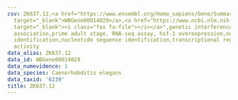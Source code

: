 ```yaml
---
csv: ZK637.12,<a href="https://www.ensembl.org/Homo_sapiens/Gene/Summary?db=core;g=WBGene00014029"
  target="_blank">WBGene00014029</a>,<a href="https://www.ncbi.nlm.nih.gov/pubmed/30894454"
  target="_blank"><i class="fas fa-file"></i></a>",genetic interference,functional
  association,prime adult stage, RNA-seq assay, hsf-1 overexpression,nucleotide sequence
  identification,nucleotide sequence identification,transcriptional regulation,up-regulates
  activity
data_alias: ZK637.12
data_id: WBGene00014029
data_numevidence: 1
data_species: Caenorhabditis elegans
data_taxid: '6239'
title: ZK637.12
---
```

